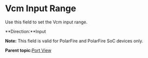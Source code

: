 # Vcm Input Range

Use this field to set the Vcm input range.

**Direction:**Input

**Note:** This field is valid for PolarFire and PolarFire SoC devices only.

**Parent topic:**[Port View](GUID-BE73F42C-362C-4EB2-890D-D55CE5F53A88.md)

